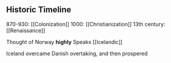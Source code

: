 ## Historic Timeline
870-930: [[Colonization]]
1000: [[Christianization]]
13th century: [[Renaissance]]

Thought of Norway **highly**
Speaks [[Icelandic]]

Iceland overcame Danish overtaking, and then prospered